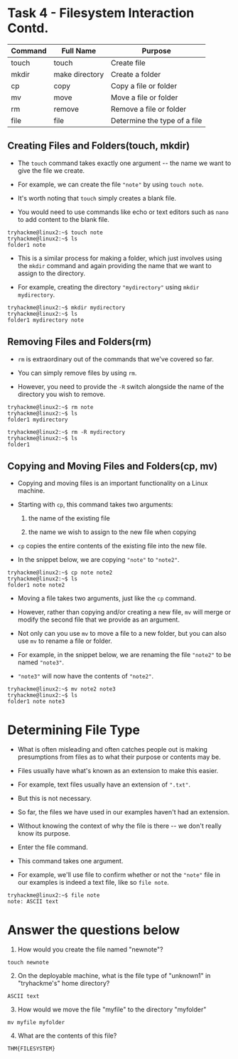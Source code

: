 # Task 4 - Filesystem Interaction Contd.

|Command	|Full Name	|Purpose|
|--|--|--|
|touch	|touch	|Create file |
|mkdir	|make directory	|Create a folder|
|cp	|copy	|Copy a file or folder|
|mv	|move	|Move a file or folder|
|rm	|remove	|Remove a file or folder|
|file	|file	|Determine the type of a file|

## Creating Files and Folders(touch, mkdir)

- The `touch` command takes exactly one argument -- the name we want to give the file we create. 

- For example, we can create the file `"note"` by using `touch note`. 

- It's worth noting that `touch` simply creates a blank file. 

- You would need to use commands like echo or text editors such as `nano` to add content to the blank file.

```
tryhackme@linux2:~$ touch note
tryhackme@linux2:~$ ls           
folder1 note
```

- This is a similar process for making a folder, which just involves using the `mkdir` command and again providing the name that we want to assign to the directory. 

- For example, creating the directory `"mydirectory"` using `mkdir mydirectory`.

```           
tryhackme@linux2:~$ mkdir mydirectory
tryhackme@linux2:~$ ls           
folder1 mydirectory note
```

## Removing Files and Folders(rm)

- `rm` is extraordinary out of the commands that we've covered so far. 

- You can simply remove files by using `rm`. 

- However, you need to provide the `-R` switch alongside the name of the directory you wish to remove.

```
tryhackme@linux2:~$ rm note
tryhackme@linux2:~$ ls           
folder1 mydirectory
```

```           
tryhackme@linux2:~$ rm -R mydirectory
tryhackme@linux2:~$ ls           
folder1
```

## Copying and Moving Files and Folders(cp, mv)

- Copying and moving files is an important functionality on a Linux machine. 

- Starting with `cp`, this command takes two arguments:

    1. the name of the existing file

    2. the name we wish to assign to the new file when copying

- `cp` copies the entire contents of the existing file into the new file. 

- In the snippet below, we are copying `"note"` to `"note2"`.

```   
tryhackme@linux2:~$ cp note note2
tryhackme@linux2:~$ ls           
folder1 note note2
```

- Moving a file takes two arguments, just like the `cp` command. 

- However, rather than copying and/or creating a new file, `mv` will merge or modify the second file that we provide as an argument. 

- Not only can you use `mv` to move a file to a new folder, but you can also use `mv` to rename a file or folder. 

- For example, in the snippet below, we are renaming the file `"note2"` to be named `"note3"`. 

- `"note3"` will now have the contents of `"note2"`. 

```
tryhackme@linux2:~$ mv note2 note3
tryhackme@linux2:~$ ls           
folder1 note note3
```

# Determining File Type

- What is often misleading and often catches people out is making presumptions from files as to what their purpose or contents may be. 

- Files usually have what's known as an extension to make this easier. 

- For example, text files usually have an extension of `".txt"`. 

- But this is not necessary.

- So far, the files we have used in our examples haven't had an extension. 

- Without knowing the context of why the file is there -- we don't really know its purpose. 

- Enter the file command. 

- This command takes one argument. 

- For example, we'll use file to confirm whether or not the `"note"` file in our examples is indeed a text file, like so `file note`.

```        
tryhackme@linux2:~$ file note
note: ASCII text
```

# Answer the questions below

1. How would you create the file named "newnote"?
```
touch newnote
```

2. On the deployable machine, what is the file type of "unknown1" in "tryhackme's" home directory? 
```
ASCII text
```

3. How would we move the file "myfile" to the directory "myfolder"  
```
mv myfile myfolder
```

4. What are the contents of this file?
```
THM{FILESYSTEM}
```




              
